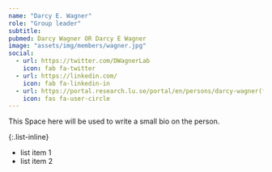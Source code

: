 ```yaml
---
name: "Darcy E. Wagner"
role: "Group leader"
subtitle:
pubmed: Darcy Wagner OR Darcy E Wagner
image: "assets/img/members/wagner.jpg"
social:
  - url: https://twitter.com/DWagnerLab
    icon: fab fa-twitter
  - url: https://linkedin.com/
    icon: fab fa-linkedin-in
  - url: https://portal.research.lu.se/portal/en/persons/darcy-wagner(f5bc7915-12f6-415b-8203-fcc7adb02d45).html
    icon: fas fa-user-circle
---
```

This Space here will be used to write a small bio on the person.

{:.list-inline}
- list item 1
- list item 2

